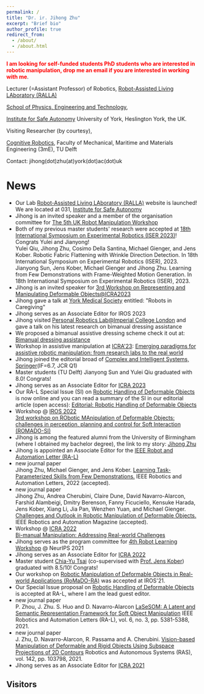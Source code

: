 ```yaml
---
permalink: /
title: "Dr. ir. Jihong Zhu"
excerpt: "Brief bio"
author_profile: true
redirect_from:
  - /about/
  - /about.html
---
```


<span style="color:red"> **I am looking for self-funded students PhD students who are interested in robotic manipulation, drop me an email if you are interested in working with me**</span>.

Lecturer (=Assistant Professor) of Robotics, [Robot-Assisted Living LAboratory (RALLA)](https://uyork-robotic-manipulation-lab.github.io/)

[School of Physics, Engineering and Technology](https://www.york.ac.uk/physics-engineering-technology/),

[Institute for Safe Autonomy](https://www.york.ac.uk/safe-autonomy/)
University of York,
Heslington York, the UK.

Visiting Researcher (by courtesy),

[Cognitive Robotics](https://www.tudelft.nl/en/3me/about/departments/cognitive-robotics-cor/), Faculty of Mechanical, Maritime and Materials Engineering (3mE), TU Delft

Contact: jihong(dot)zhu(at)york(dot)ac(dot)uk



# News
* Our Lab [Robot-Assisted Living LAboratory (RALLA)](https://uyork-robotic-manipulation-lab.github.io/) website is launched! We are located at 031, [Institute for Safe Autonomy](https://www.york.ac.uk/safe-autonomy/)
* Jihong is an invited speaker and a member of the organisation committee for [The 5th UK Robot Manipulation Workshop](https://www.robot-manipulation.uk/)
* Both of my previous master students' research were accepted at [18th International Symposium on Experimental Robotics (ISER 2023)](https://iser2023.org/)! Congrats Yulei and Jianyong! <br>
Yulei Qiu, Jihong Zhu, Cosimo Della Santina, Michael Gienger, and Jens Kober. Robotic Fabric Flattening with Wrinkle Direction Detection. In 18th International Symposium on Experimental Robotics (ISER), 2023. <br>
Jianyong Sun, Jens Kober, Michael Gienger and Jihong Zhu. Learning from Few Demonstrations with Frame-Weighted Motion Generation. In 18th International Symposium on Experimental Robotics (ISER), 2023.
* Jihong is an invited speaker for [3rd Workshop on Representing and Manipulating Deformable Objects@ICRA2023](https://deformable-workshop.github.io/icra2023/)
* Jihong gave a talk at [York Medical Society](https://yorkmedsoc.org/) entitled: "Robots in Caregiving"
* Jihong serves as an Associate Editor for IROS 2023
* Jihong visited [Personal Robotics Lab@Imperial College London](https://www.imperial.ac.uk/personal-robotics/) and gave a talk on his latest research on bimanual dressing assistance
* We proposed a bimanual assistive dressing scheme check it out at: [Bimanual dressing assistance](https://sites.google.com/view/bimanualassitdressing/)
* Workshop in assistive manipulation at [ICRA'23](https://www.icra2023.org/): [Emerging paradigms for assistive robotic manipulation: from research labs to the real world](http://sirslab.diism.unisi.it/WorkshopManipulation/index.html)
* Jihong joined the editorial broad of [Complex and Intelligent Systems, Springer](https://www.springer.com/journal/40747)(IF=6.7, JCR Q1)
* Master students (TU Delft) Jianyong Sun and Yulei Qiu graduated with 8.0! Congrats!
* Jihong serves as an Associate Editor for [ICRA 2023](https://www.icra2023.org/)
* Our RA-L Special Issue (SI) on [Robotic Handling of Deformable Objects](https://www.ieee-ras.org/publications/ra-l/special-issues/cfp-robotic-handling-of-deformable-objects) is now online and you can read a summary of the SI in our editorial article (open access): [Editorial: Robotic Handling of Deformable Objects](https://ieeexplore.ieee.org/document/9823380)
* Workshop @ [IROS 2022](https://iros2022.org/) <br>
  [3rd workshop on RObotic MAnipulation of Deformable Objects: challenges in perception, planning and control for Soft Interaction (ROMADO-SI)](https://romado-workshop.github.io/ROMADO2022/)
* Jihong is among the featured alumni from the University of Birmingham (where I obtained my bachelor degree), the link to my story: [Jihong Zhu](https://www.birmingham.ac.uk/university/colleges/eps/eps-community/alumni-profiles-new/eese/jihong-zhu.aspx)
* Jihong is appointed an Associate Editor for the [IEEE Robot and Automation Letter (RA-L)](https://www.ieee-ras.org/publications/ra-l)
* new journal paper<br>
  Jihong Zhu, Michael Gienger, and Jens Kober. [Learning Task-Parameterized Skills from Few Demonstrations.](https://arxiv.org/pdf/2201.09975.pdf) IEEE Robotics and Automation Letters, 2022 (accepted).
* new journal paper<br>
   Jihong Zhu, Andrea Cherubini, Claire Dune, David Navarro-Alarcon, Farshid Alambeigi, Dmitry Berenson, Fanny Ficuciello, Kensuke Harada, Jens Kober, Xiang Li, Jia Pan, Wenzhen Yuan, and Michael Gienger. [Challenges and Outlook in Robotic Manipulation of Deformable Objects.](https://arxiv.org/pdf/2105.01767.pdf) IEEE Robotics and Automation Magazine (accepted).
* Workshop @ [ICRA 2022](https://www.icra2022.org/) <br>
  [Bi-manual Manipulation: Addressing Real-world Challenges](https://sites.google.com/view/bm4rw/home)
* Jihong serves as the program committee for [4th Robot Learning Workshop](http://www.robot-learning.ml/2021/) @ NeurIPS 2021
* Jihong serves as an Associate Editor for [ICRA 2022](http://www.icra2022.org/)  
* Master student [Chia-Yu Tsai](https://www.linkedin.com/in/chia-yu-tsai/) (co-supervised with [Prof. Jens Kober](http://www.jenskober.de/)) graduated with 8.5/10! Congrats!
* Our workshop on [Robotic Manipulation of Deformable Objects in Real-world Applications (RoMaDO-RA)](https://adkoessler.github.io/romadora-workshop/) was accepted at IROS'21.
* Our Special Issue proposal on [Robotic Handling of Deformable Objects](https://www.ieee-ras.org/publications/ra-l/special-issues/cfp-robotic-handling-of-deformable-objects) is accepted at RA-L, where I am the lead guest editor.
* new journal paper<br>
   P. Zhou, J. Zhu. S. Huo and D. Navarro-Alarcon [LaSeSOM: A Latent and Semantic Representation Framework for Soft Object Manipulation](https://arxiv.org/pdf/2012.05412.pdf) IEEE Robotics and Automation Letters (RA-L), vol. 6, no. 3, pp. 5381-5388, 2021.
* new journal paper<br>
   J. Zhu, D. Navarro-Alarcon, R. Passama and A. Cherubini. [Vision-based Manipulation of Deformable and Rigid Objects Using Subspace Projections of 2D Contours](https://arxiv.org/abs/2006.09023) Robotics and Autonomous Systems (RAS), vol. 142, pp. 103798, 2021.
* Jihong serves as an Associate Editor for [ICRA 2021](http://www.icra2021.org/)

## Visitors
<div style="display:inline-block;width:300px;"><script type="text/javascript" src="//rf.revolvermaps.com/0/0/7.js?i=5s2tz6kw2w2&amp;m=0&amp;c=ff0000&amp;cr1=ffffff&amp;sx=0" async="async"></script></div>
